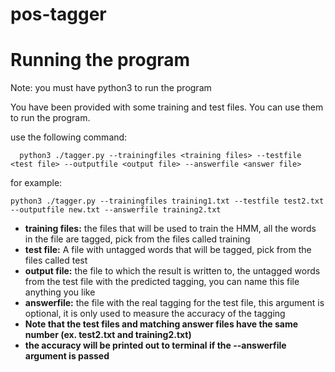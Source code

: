 # pos-tagger


# Running the program 
Note: you must have python3 to run the program

You have been provided with some training and test files. You can use them to run the program.

use the following command:
  
      python3 ./tagger.py --trainingfiles <training files> --testfile <test file> --outputfile <output file> --answerfile <answer file>
      

for example: 

    python3 ./tagger.py --trainingfiles training1.txt --testfile test2.txt --outputfile new.txt --answerfile training2.txt

* **training files:** the files that will be used to train the HMM, all the words in the file are tagged, pick from the files called training
* **test file:** A file with untagged words that will be tagged, pick from the files called test
* **output file:** the file to which the result is written to, the untagged words from the test file with the predicted tagging, you can name this file anything you like
* **answerfile:** the file with the real tagging for the test file, this argument is optional, it is only used to measure the accuracy of the tagging 
* **Note that the test files and matching answer files have the same number (ex. test2.txt and training2.txt)**
* **the accuracy will be printed out to terminal if the --answerfile argument is passed**

